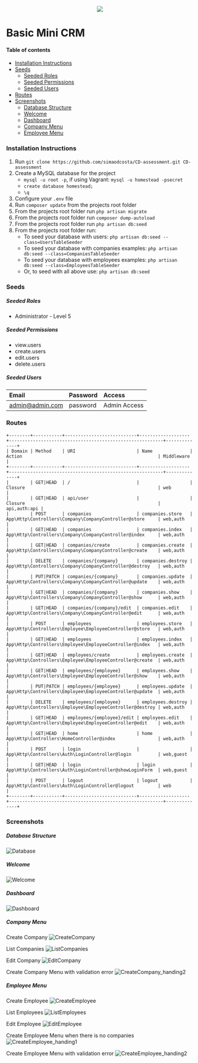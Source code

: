 <p align="center"><img src="https://laravel.com/assets/img/components/logo-laravel.svg"></p>

# Basic Mini CRM

#### Table of contents
- [Installation Instructions](#installation-instructions)
- [Seeds](#seeds)
    - [Seeded Roles](#seeded-roles)
    - [Seeded Permissions](#seeded-permissions)
    - [Seeded Users](#seeded-users)
- [Routes](#routes)
- [Screenshots](#screenshots)
    - [Database Structure](#database-structure)
    - [Welcome](#welcome)
    - [Dashboard](#dashboard)
    - [Company Menu](#company-menu)
    - [Employee Menu](#employee-menu)

### Installation Instructions
1. Run `git clone https://github.com/simaodcosta/CD-assessment.git CD-assessment`
2. Create a MySQL database for the project
    * ```mysql -u root -p```, if using Vagrant: ```mysql -u homestead -psecret```
    * ```create database homestead;```
    * ```\q```
3. Configure your `.env` file
4. Run `composer update` from the projects root folder
5. From the projects root folder run `php artisan migrate`
6. From the projects root folder run `composer dump-autoload`
7. From the projects root folder run `php artisan db:seed`
8. From the projects root folder run:
    * To seed your database with users: `php artisan db:seed --class=UsersTableSeeder`
    * To seed your database with companies examples: `php artisan db:seed --class=CompaniesTableSeeder`
    * To seed your database with employees examples: `php artisan db:seed --class=EmployeesTableSeeder`
    * Or, to seed with all above use: `php artisan db:seed`

### Seeds
##### Seeded Roles
  * Administrator - Level 5

##### Seeded Permissions
  * view.users
  * create.users
  * edit.users
  * delete.users

##### Seeded Users

|Email|Password|Access|
|:------------|:------------|:------------|
|admin@admin.com|password|Admin Access|

### Routes
```
+--------+-----------+---------------------------+-------------------+----------------------------------------------------------+--------------+
| Domain | Method    | URI                       | Name              | Action                                                   | Middleware   |
+--------+-----------+---------------------------+-------------------+----------------------------------------------------------+--------------+
|        | GET|HEAD  | /                         |                   | Closure                                                  | web          |
|        | GET|HEAD  | api/user                  |                   | Closure                                                  | api,auth:api |
|        | POST      | companies                 | companies.store   | App\Http\Controllers\Company\CompanyController@store     | web,auth     |
|        | GET|HEAD  | companies                 | companies.index   | App\Http\Controllers\Company\CompanyController@index     | web,auth     |
|        | GET|HEAD  | companies/create          | companies.create  | App\Http\Controllers\Company\CompanyController@create    | web,auth     |
|        | DELETE    | companies/{company}       | companies.destroy | App\Http\Controllers\Company\CompanyController@destroy   | web,auth     |
|        | PUT|PATCH | companies/{company}       | companies.update  | App\Http\Controllers\Company\CompanyController@update    | web,auth     |
|        | GET|HEAD  | companies/{company}       | companies.show    | App\Http\Controllers\Company\CompanyController@show      | web,auth     |
|        | GET|HEAD  | companies/{company}/edit  | companies.edit    | App\Http\Controllers\Company\CompanyController@edit      | web,auth     |
|        | POST      | employees                 | employees.store   | App\Http\Controllers\Employee\EmployeeController@store   | web,auth     |
|        | GET|HEAD  | employees                 | employees.index   | App\Http\Controllers\Employee\EmployeeController@index   | web,auth     |
|        | GET|HEAD  | employees/create          | employees.create  | App\Http\Controllers\Employee\EmployeeController@create  | web,auth     |
|        | GET|HEAD  | employees/{employee}      | employees.show    | App\Http\Controllers\Employee\EmployeeController@show    | web,auth     |
|        | PUT|PATCH | employees/{employee}      | employees.update  | App\Http\Controllers\Employee\EmployeeController@update  | web,auth     |
|        | DELETE    | employees/{employee}      | employees.destroy | App\Http\Controllers\Employee\EmployeeController@destroy | web,auth     |
|        | GET|HEAD  | employees/{employee}/edit | employees.edit    | App\Http\Controllers\Employee\EmployeeController@edit    | web,auth     |
|        | GET|HEAD  | home                      | home              | App\Http\Controllers\HomeController@index                | web,auth     |
|        | POST      | login                     |                   | App\Http\Controllers\Auth\LoginController@login          | web,guest    |
|        | GET|HEAD  | login                     | login             | App\Http\Controllers\Auth\LoginController@showLoginForm  | web,guest    |
|        | POST      | logout                    | logout            | App\Http\Controllers\Auth\LoginController@logout         | web          |
+--------+-----------+---------------------------+-------------------+----------------------------------------------------------+--------------+
```

### Screenshots
##### Database Structure
![Database](https://i.imgur.com/w7dSgur.png)

##### Welcome
![Welcome](https://i.imgur.com/Nj5iae9.png)

##### Dashboard
![Dashboard](https://i.imgur.com/aqd1y6o.png)

##### Company Menu
Create Company
![CreateCompany](https://i.imgur.com/mVqptNf.png)

List Companies
![ListCompanies](https://i.imgur.com/bkRLlLR.png)

Edit Company
![EditCompany](https://i.imgur.com/XMkynvs.png)

Create Company Menu with validation error 
![CreateCompany_handing2](https://i.imgur.com/Qw830Oa.png)

##### Employee Menu
Create Employee
![CreateEmployee](https://i.imgur.com/nMhGTxW.png)

List Employees
![ListEmployees](https://i.imgur.com/uupPNUm.png)

Edit Employee
![EditEmployee](https://i.imgur.com/jDOHMjB.png)

Create Employee Menu when there is no companies
![CreateEmployee_handing1](https://i.imgur.com/ryk48Vs.png)

Create Employee Menu with validation error 
![CreateEmployee_handing2](https://i.imgur.com/lPhfCXX.png)